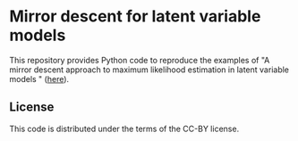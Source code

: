 # Mirror descent for latent variable models

This repository provides Python code to reproduce the examples of "A mirror descent approach to maximum likelihood estimation in latent variable models
"
([here](https://arxiv.org/abs/2501.15896)).

## License 
This code is distributed under the terms of the CC-BY license.
